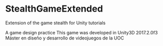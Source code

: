 # StealthGameExtended
Extension of the game stealth for Unity tutorials

A game design practice This game was developed in Unity3D 2017.2.0f3
Máster en diseño y desarrollo de videojuegos de la UOC
